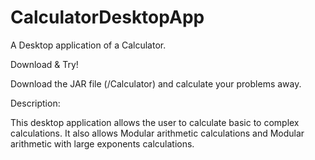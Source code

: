 # CalculatorDesktopApp
A Desktop application of a Calculator.

Download & Try!

Download the JAR file (/Calculator) and calculate your problems away.

Description:

This desktop application allows the user to calculate basic to complex calculations. It also allows Modular arithmetic calculations and Modular arithmetic with large exponents calculations.

